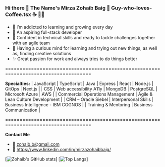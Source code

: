 ###  Hi there 👋 The Name's Mirza Zohaib Baig 🧔 Guy-who-loves-Coffee.tsx ☕ <ButtLovesToCodeMore /> 👨‍💻

 
- 🌱 I’m addicted to learning and growing every day
- 🚀 An aspiring full-stack developer
- 💪 Confident in technical skills and ready to tackle challenges together with an agile team
- 🧠 Having a curious mind for learning and trying out new things, as well as, finding creative solutions
- ✨ Great passion for work and always tries to do things better

====================================================================================

 **Specialties:**
    | JavaScript | TypeScript | Java | Express | React | Node.js | GitOps | Next.js | 
    | CSS | Web accessibility A11y | MongoDB | PostgreSQL | Microsoft Azure | AWS | 
    | Commercial Operations Management | Agile & Lean Culture Development | 
    | CRM – Oracle Siebel | Interpersonal Skills | Business Intelligence - IBM COGNOS |
    | Training & Mentoring | Business Communication |  

====================================================================================

**Contact Me**
- 📧 zohaib.b@gmail.com
- 🏢 https://www.linkedin.com/in/mirzazohaibbaig/

[![Zohaib's GitHub stats](https://github-readme-stats.vercel.app/api?username=mirzazohaib)]
[![Top Langs](https://github-readme-stats.vercel.app/api/top-langs/?username=mirzazohaib)]

